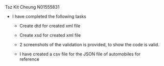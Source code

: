 Tsz Kit Cheung N01555831

- I have completed the following tasks

    - Create dtd for created xml file
    - Create xsd for created xml file

    - 2 screenshots of the validation is provided, to show the code is valid.
    - I have created a csv file for the JSON file of automobiles for reference
